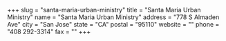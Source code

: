 +++
slug = "santa-maria-urban-ministry"
title = "Santa Maria Urban Ministry"
name = "Santa Maria Urban Ministry"
address = "778 S Almaden Ave"
city = "San Jose"
state = "CA"
postal = "95110"
website = ""
phone = "408 292-3314"
fax = ""
+++

